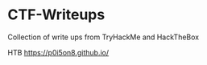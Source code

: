# CTF-Writeups

Collection of write ups from TryHackMe and HackTheBox

HTB
https://p0i5on8.github.io/
